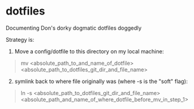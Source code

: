 # dotfiles
Documenting Don's dorky dogmatic dotfiles doggedly 

Strategy is:

1) Move a config/dotfile to this directory on my local machine:
> mv <absolute_path_to_and_name_of_dotfile> <absolute_path_to_dotfiles_git_dir_and_file_name>

2) symlink back to where file originally was (where -s is the "soft" flag):
> ln -s <absolute_path_to_dotfiles_git_dir_and_file_name> <absolute_path_and_name_of_where_dotfile_before_mv_in_step_1>
